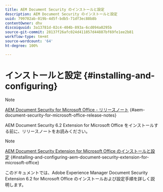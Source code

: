```yaml
---
title: AEM Document Security のインストールと設定
description: AEM Document Security のインストールと設定
uuid: 799702ab-019b-4d5f-bdb5-71df3ec88b8b
contentOwner: dhv
discoiquuid: 3a13781d-02c4-404b-893a-6cd094a0295b
source-git-commit: 28137f26afc024d411857d44887bf69fe1ee2b81
workflow-type: tm+mt
source-wordcount: '64'
ht-degree: 100%

---
```



# インストールと設定 {#installing-and-configuring}

>[!NOTE]
>
>[AEM Document Security for Microsoft Office - リリースノート](../document-security-extension-release-notes.md) {#aem-document-security-for-microsoft-office-release-notes}
>
>AEM Document Security 6.2 Extension for Microsoft Office をインストールする前に、リリースノートをお読みください。

>[!NOTE]
>
>[AEM Document Security Extension for Microsoft Office のインストールと設定](../installing-configuring-aemdsext.md) {#installing-and-configuring-aem-document-security-extension-for-microsoft-office}
>
>このドキュメントでは、Adobe Experience Manager Document Security Extension 6.2 for Microsoft Office のインストールおよび設定手順を詳しく説明します。

